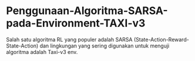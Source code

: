 # Penggunaan-Algoritma-SARSA-pada-Environment-TAXI-v3
Salah satu algoritma RL yang populer adalah SARSA (State-Action-Reward-State-Action) dan lingkungan yang sering digunakan untuk menguji algoritma adalah Taxi-v3 env. 
